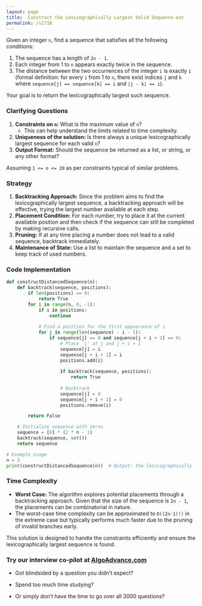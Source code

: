 ```yaml
---
layout: page
title:  Construct the Lexicographically Largest Valid Sequence-out
permalink: /s1718
---
```

Given an integer `n`, find a sequence that satisfies all the following conditions:
1. The sequence has a length of `2n - 1`.
2. Each integer from 1 to `n` appears exactly twice in the sequence.
3. The distance between the two occurrences of the integer `i` is exactly `i` (formal definition: for every `i` from 1 to `n`, there exist indices `j` and `k` where `sequence[j] == sequence[k] == i` and `|j - k| == i`).

Your goal is to return the lexicographically largest such sequence.

### Clarifying Questions
1. **Constraints on `n`:** What is the maximum value of `n`?
   - This can help understand the limits related to time complexity.
2. **Uniqueness of the solution:** Is there always a unique lexicographically largest sequence for each valid `n`?
3. **Output Format:** Should the sequence be returned as a list, or string, or any other format?

Assuming `1 <= n <= 20` as per constraints typical of similar problems.

### Strategy
1. **Backtracking Approach:** Since the problem aims to find the lexicographically largest sequence, a backtracking approach will be effective, trying the largest number available at each step.
2. **Placement Condition:** For each number, try to place it at the current available position and then check if the sequence can still be completed by making recursive calls.
3. **Pruning:** If at any time placing a number does not lead to a valid sequence, backtrack immediately.
4. **Maintenance of State:** Use a list to maintain the sequence and a set to keep track of used numbers.

### Code Implementation

```python
def constructDistancedSequence(n):
    def backtrack(sequence, positions):
        if len(positions) == 0:
            return True
        for i in range(n, 0, -1):
            if i in positions:
                continue
            
            # Find a position for the first appearance of i
            for j in range(len(sequence) - i - 1):
                if sequence[j] == 0 and sequence[j + i + 1] == 0:
                    # Place 'i' at j and j + i + 1
                    sequence[j] = i
                    sequence[j + i + 1] = i
                    positions.add(i)
                    
                    if backtrack(sequence, positions):
                        return True
                    
                    # Backtrack
                    sequence[j] = 0
                    sequence[j + i + 1] = 0
                    positions.remove(i)

        return False

    # Initialize sequence with zeros
    sequence = [0] * (2 * n - 1)
    backtrack(sequence, set())
    return sequence

# Example usage
n = 3
print(constructDistancedSequence(n))  # Output: the lexicographically largest valid sequence for given n
```

### Time Complexity
- **Worst Case:** The algorithm explores potential placements through a backtracking approach. Given that the size of the sequence is `2n - 1`, the placements can be combinatorial in nature.
- The worst-case time complexity can be approximated to `O((2n-1)!)` in the extreme case but typically performs much faster due to the pruning of invalid branches early.

This solution is designed to handle the constraints efficiently and ensure the lexicographically largest sequence is found.


### Try our interview co-pilot at [AlgoAdvance.com](https://algoAdvance.com)

- Got blindsided by a question you didn't expect?

- Spend too much time studying?

- Or simply don't have the time to go over all 3000 questions?


